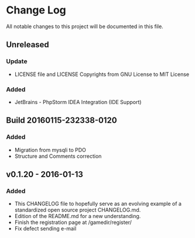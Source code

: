 # Change Log
All notable changes to this project will be documented in this file.

## Unreleased
### Update
- LICENSE file and LICENSE Copyrights from GNU License to MIT License
### Added
- JetBrains - PhpStorm IDEA Integration (IDE Support)


## Build 20160115-232338-0120
### Added
- Migration from mysqli to PDO
- Structure and Comments correction


## v0.1.20 - 2016-01-13
### Added
- This CHANGELOG file to hopefully serve as an evolving example of a standardized open source project CHANGELOG.md.
- Edition of the README.md for a new understanding.
- Finish the registration page at /gamedir/register/
- Fix defect sending e-mail
